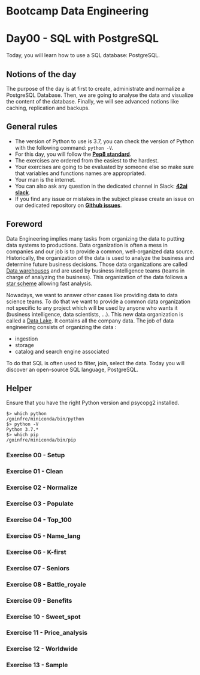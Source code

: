 # Bootcamp Data Engineering

# Day00 - SQL with PostgreSQL

Today, you will learn how to use a SQL database: PostgreSQL.

## Notions of the day

The purpose of the day is at first to create, administrate and normalize a PostgreSQL Database. Then, we are going to analyse the data and visualize the content of the database. Finally, we will see advanced notions like caching, replication and backups.

## General rules

* The version of Python to use is 3.7, you can check the version of Python with the following command: `python -V`.
* For this day, you will follow the **[Pep8 standard](https://www.python.org/dev/peps/pep-0008/)**.
* The exercises are ordered from the easiest to the hardest.
* Your exercises are going to be evaluated by someone else so make sure that variables and functions names are appropriated.
* Your man is the internet.
* You can also ask any question in the dedicated channel in Slack: **[42ai slack](42-ai.slack.com)**.
* If you find any issue or mistakes in the subject please create an issue on our dedicated repository on **[Github issues](https://github.com/42-AI/bootcamp_data-engineering/issues")**.

## Foreword

Data Engineering implies many tasks from organizing the data to putting data systems to productions. Data organization is often a mess in companies and our job is to provide a common, well-organized data source. Historically, the organization of the data is used to analyze the business and determine future business decisions. Those data organizations are called [Data warehouses](https://www.tutorialspoint.com/dwh/index.htm) and are used by business intelligence teams (teams in charge of analyzing the business). This organization of the data follows a [star scheme](https://www.tutorialspoint.com/dwh/dwh_schemas.htm) allowing fast analysis.

Nowadays, we want to answer other cases like providing data to data science teams. To do that we want to provide a common data organization not specific to any project which will be used by anyone who wants it (business intelligence, data scientists, ...). This 
new data organization is called a [Data Lake](https://medium.com/rock-your-data/getting-started-with-data-lake-4bb13643f9). It contains all the company data. The job of data engineering consists of organizing the data :
- ingestion
- storage
- catalog and search engine associated

To do that SQL is often used to filter, join, select the data. Today you will discover an open-source SQL language, PostgreSQL.

## Helper

Ensure that you have the right Python version and psycopg2 installed.

```
$> which python
/goinfre/miniconda/bin/python
$> python -V
Python 3.7.*
$> which pip
/goinfre/miniconda/bin/pip
```

### Exercise 00 - Setup
### Exercise 01 - Clean
### Exercise 02 - Normalize
### Exercise 03 - Populate
### Exercise 04 - Top_100
### Exercise 05 - Name_lang
### Exercise 06 - K-first
### Exercise 07 - Seniors
### Exercise 08 - Battle_royale
### Exercise 09 - Benefits
### Exercise 10 - Sweet_spot
### Exercise 11 - Price_analysis
### Exercise 12 - Worldwide
### Exercise 13 - Sample
